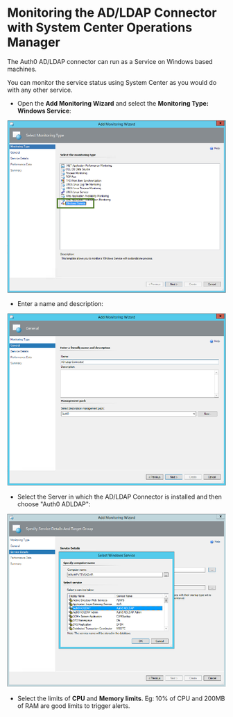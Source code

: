 # Monitoring the AD/LDAP Connector with System Center Operations Manager

The Auth0 AD/LDAP connector can run as a Service on Windows based machines.

You can monitor the service status using System Center as you would do with any other service.

* Open the __Add Monitoring Wizard__ and select the __Monitoring Type: Windows Service__:

![ss-2014-12-11T22-48-51.png](/media/articles/connector/scom-monitoring/ss-2014-12-11T22-48-51.png)

* Enter a name and description:

![ss-2014-12-11T22-49-57.png](/media/articles/connector/scom-monitoring/ss-2014-12-11T22-49-57.png)

* Select the Server in which the AD/LDAP Connector is installed and then choose "Auth0 ADLDAP":

![ss-2014-12-11T22-50-37.png](/media/articles/connector/scom-monitoring/ss-2014-12-11T22-50-37.png)

* Select the limits of **CPU** and **Memory limits**. Eg: 10% of CPU and 200MB of RAM are good limits to trigger alerts.

